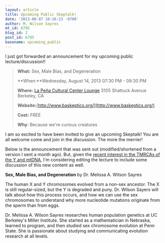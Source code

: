 ```yaml
---
layout: article
title: Upcoming Public Skeptalk!
date: '2013-08-07 10:16:23 -0700'
author: M. Wilson Sayres
mt_id: 6795
blog_id: 2
post_id: 6795
basename: upcoming_public
---
```

I just got forwarded an announcement for my upcoming public lecture/discussion!!

> **What:** Sex, Male Bias, and Degeneration
> 
> **When:**Wednesday, August 14, 2013  07:30 PM - 09:30 PM 
> 
> **Where:** [La Peña Cultural Center Lounge](http://lapena.org/venue/la-pena-cultural-centers-lounge/) 3105 Shattuck Avenue Berkeley, CA
> 
> **Website:**[http://www.baskeptics.org/](http://www.baskeptics.org/) 
> 
> **Cost:** FREE 
> 
> **Why**: Because we're curious creatures

I am so excited to have been invited to give an upcoming Skeptalk! You are all welcome come and join in the discussion. The more the merrier!

Below is the announcement that was sent out (modified/shortened from a version I sent a month ago). But, given the [recent interest in the TMRCAs of the Y and mtDNA](http://pandasthumb.org/archives/2013/08/y-and-mtdna-are.html), I'm considering editing the lecture to include some discussion of this new content as well.

**Sex, Male Bias, and Degeneration**
by Dr. Melissa A. Wilson Sayres

The human X and Y chromosomes evolved from a non-sex ancestor. The X is still regular-sized, but the Y is degraded and puny. Dr. Wilson Sayers will talk about how this process occurs, and how we can use the sex chromosomes to understand why more nucleotide mutations originate from the sperm than from eggs.

Dr. Melissa A. Wilson Sayres researches human population genetics at UC Berkeley's Miller Institute. She started as a mathematician in Nebraska, learned to program, and then studied sex chromosome evolution at Penn State. She is passionate about studying and communicating evolution research at all levels.
